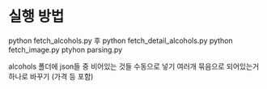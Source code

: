 # 실행 방법
python fetch_alcohols.py 후
python fetch_detail_alcohols.py
python fetch_image.py
ptyhon parsing.py

alcohols 폴더에 json들 중 비어있는 것들 수동으로 넣기
여러개 묶음으로 되어있는거 하나로 바꾸기 (가격 등 포함)